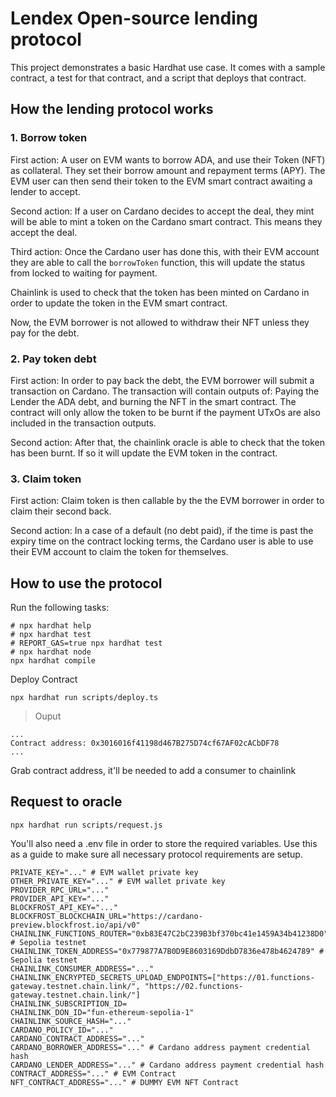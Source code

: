 # Lendex Open-source lending protocol

This project demonstrates a basic Hardhat use case. It comes with a sample contract, a test for that contract, and a script that deploys that contract.

## How the lending protocol works

### 1. Borrow token

First action: A user on EVM wants to borrow ADA, and use their Token (NFT) as collateral. They set their borrow amount and repayment terms (APY).
The EVM user can then send their token to the EVM smart contract awaiting a lender to accept.

Second action: If a user on Cardano decides to accept the deal, they mint will be able to mint a token on the Cardano smart contract. This means they accept the deal.

Third action: Once the Cardano user has done this, with their EVM account they are able to call the ```borrowToken``` function, this will update the status from locked to waiting for payment.

Chainlink is used to check that the token has been minted on Cardano in order to update the token in the EVM smart contract.

Now, the EVM borrower is not allowed to withdraw their NFT unless they pay for the debt.

### 2. Pay token debt

First action: In order to pay back the debt, the EVM borrower will submit a transaction on Cardano. The transaction will contain outputs of: Paying the Lender the ADA debt, and burning the NFT in the smart contract. The contract will only allow the token to be burnt if the payment UTxOs are also included in the transaction outputs.

Second action: After that, the chainlink oracle is able to check that the token has been burnt. If so it will update the EVM token in the contract.

### 3. Claim token

First action: Claim token is then callable by the the EVM borrower in order to claim their second back.

Second action: In a case of a default (no debt paid), if the time is past the expiry time on the contract locking terms, the Cardano user is able to use their EVM account to claim the token for themselves.

## How to use the protocol

Run the following tasks:

```shell
# npx hardhat help
# npx hardhat test
# REPORT_GAS=true npx hardhat test
# npx hardhat node
npx hardhat compile

```

Deploy Contract
```shell
npx hardhat run scripts/deploy.ts
```
>Ouput
```shell
...
Contract address: 0x3016016f41198d467B275D74cf67AF02cACbDF78
...
```

Grab contract address, it'll be needed to add a consumer to chainlink

## Request to oracle
```shell
npx hardhat run scripts/request.js
```

You'll also need a .env file in order to store the required variables. Use this as a guide to make sure all necessary protocol requirements are setup.

```
PRIVATE_KEY="..." # EVM wallet private key
OTHER_PRIVATE_KEY="..." # EVM wallet private key
PROVIDER_RPC_URL="..."
PROVIDER_API_KEY="..."
BLOCKFROST_API_KEY="..."
BLOCKFROST_BLOCKCHAIN_URL="https://cardano-preview.blockfrost.io/api/v0"
CHAINLINK_FUNCTIONS_ROUTER="0xb83E47C2bC239B3bf370bc41e1459A34b41238D0" # Sepolia testnet
CHAINLINK_TOKEN_ADDRESS="0x779877A7B0D9E8603169DdbD7836e478b4624789" # Sepolia testnet
CHAINLINK_CONSUMER_ADDRESS="..."
CHAINLINK_ENCRYPTED_SECRETS_UPLOAD_ENDPOINTS=["https://01.functions-gateway.testnet.chain.link/", "https://02.functions-gateway.testnet.chain.link/"]
CHAINLINK_SUBSCRIPTION_ID=
CHAINLINK_DON_ID="fun-ethereum-sepolia-1"
CHAINLINK_SOURCE_HASH="..."
CARDANO_POLICY_ID="..."
CARDANO_CONTRACT_ADDRESS="..."
CARDANO_BORROWER_ADDRESS="..." # Cardano address payment credential hash
CARDANO_LENDER_ADDRESS="..." # Cardano address payment credential hash
CONTRACT_ADDRESS="..." # EVM Contract
NFT_CONTRACT_ADDRESS="..." # DUMMY EVM NFT Contract
```


